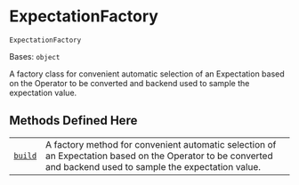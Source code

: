 # ExpectationFactory

<span id="undefined" />

`ExpectationFactory`

Bases: `object`

A factory class for convenient automatic selection of an Expectation based on the Operator to be converted and backend used to sample the expectation value.

## Methods Defined Here

|                                                                                                                                                                          |                                                                                                                                                               |
| ------------------------------------------------------------------------------------------------------------------------------------------------------------------------ | ------------------------------------------------------------------------------------------------------------------------------------------------------------- |
| [`build`](qiskit.opflow.expectations.ExpectationFactory.build#qiskit.opflow.expectations.ExpectationFactory.build "qiskit.opflow.expectations.ExpectationFactory.build") | A factory method for convenient automatic selection of an Expectation based on the Operator to be converted and backend used to sample the expectation value. |
